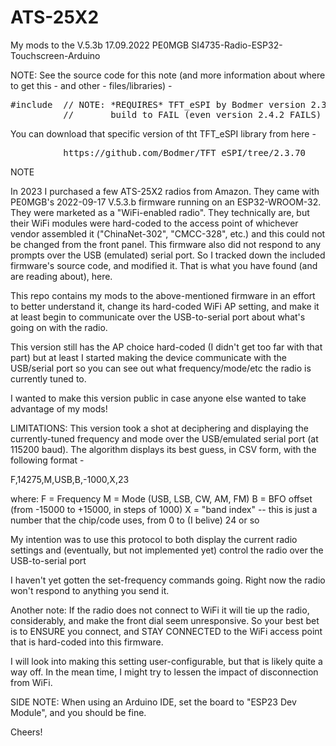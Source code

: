 # ATS-25X2
My mods to the V.5.3b 17.09.2022 PE0MGB SI4735-Radio-ESP32-Touchscreen-Arduino



NOTE: See the source code for this note (and more information about where to get this - and other - files/libraries) -
<pre>
#include <TFT_eSPI.h> // NOTE: *REQUIRES* TFT_eSPI by Bodmer version 2.3.70 - Attempting to upgrade to newer versions causes this
          //       build to FAIL (even version 2.4.2 FAILS)
</pre>
You can download that specific version of tht TFT_eSPI library from here -
<pre>
          https://github.com/Bodmer/TFT_eSPI/tree/2.3.70
</pre>
NOTE




In 2023 I purchased a few ATS-25X2 radios from Amazon. They came with PE0MGB's 2022-09-17 V.5.3.b firmware running on an ESP32-WROOM-32. They were marketed as a "WiFi-enabled radio". They technically are, but their WiFi modules were hard-coded to the access point of whichever vendor assembled it ("ChinaNet-302", "CMCC-328", etc.) and this could not be changed from the front panel. This firmware also did not respond to any prompts over the USB (emulated) serial port. So I tracked down the included firmware's source code, and modified it.  That is what you have found (and are reading about), here.

This repo contains my mods to the above-mentioned firmware in an effort to better understand it, change its hard-coded WiFi AP setting, and make it at least begin to communicate over the USB-to-serial port about what's going on with the radio.

This version still has the AP choice hard-coded (I didn't get too far with that part) but at least I started making the device communicate with the USB/serial port so you can see out what frequency/mode/etc the radio is currently tuned to.


I wanted to make this version public in case anyone else wanted to take advantage of my mods!

LIMITATIONS: This version took a shot at deciphering and displaying the currently-tuned frequency and mode over the USB/emulated serial port (at 115200 baud). The algorithm displays its best guess, in CSV form, with the following format -

F,14275,M,USB,B,-1000,X,23

where:
      F = Frequency
      M = Mode (USB, LSB, CW, AM, FM)
      B = BFO offset (from -15000 to +15000, in steps of 1000)
      X = "band index" -- this is just a number that the chip/code uses, from 0 to (I belive) 24 or so

My intention was to use this protocol to both display the current radio settings and (eventually, but not implemented yet) control the radio over the USB-to-serial port

I haven't yet gotten the set-frequency commands going. Right now the radio won't respond to anything you send it.

Another note: If the radio does not connect to WiFi it will tie up the radio, considerably, and make the front dial seem unresponsive.  So your best bet is to ENSURE you connect, and STAY CONNECTED to the WiFi access point that is hard-coded into this firmware.

I will look into making this setting user-configurable, but that is likely quite a way off. In the mean time, I might try to lessen the impact of disconnection from WiFi.

SIDE NOTE: When using an Arduino IDE, set the board to "ESP23 Dev Module", and you should be fine.

Cheers!
